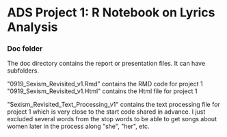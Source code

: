 # ADS Project 1:  R Notebook on Lyrics Analysis

### Doc folder

The doc directory contains the report or presentation files. It can have subfolders.  

"0919_Sexism_Revisited_v1.Rmd" contains the RMD code for project 1
"0919_Sexism_Revisited_v1.Html" contains the Html file for project 1

"Sexism_Revisited_Text_Processing_v1" contains the text processing file for project 1 which is very close to the start code shared in advance. I just excluded several words from the stop words to be able to get songs about women later in the process along "she", "her", etc.
